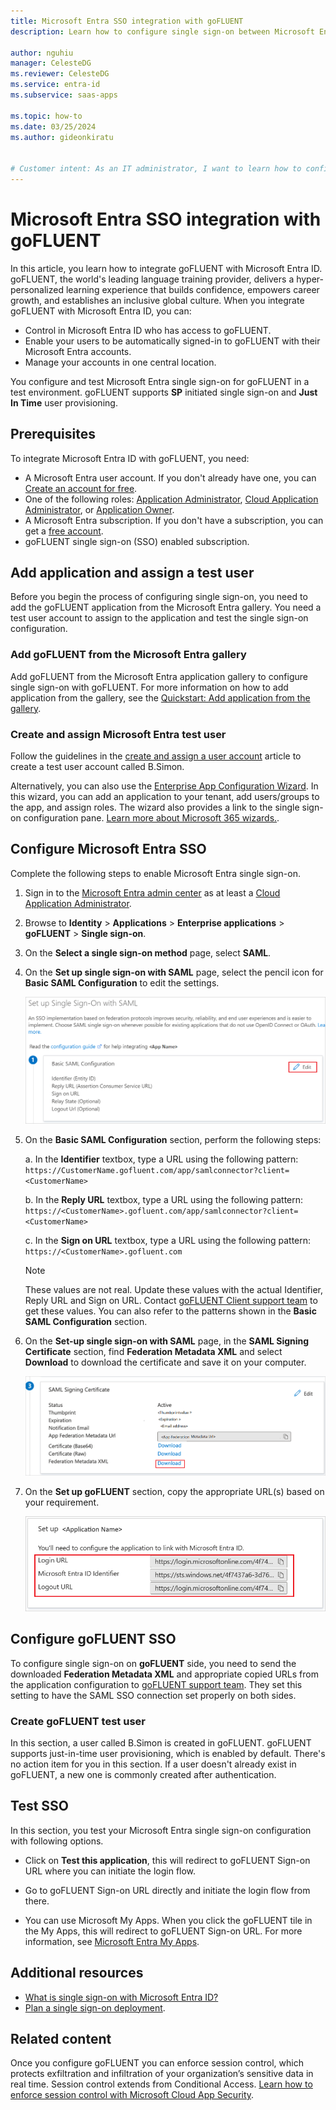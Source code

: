 ```yaml
---
title: Microsoft Entra SSO integration with goFLUENT
description: Learn how to configure single sign-on between Microsoft Entra ID and goFLUENT.

author: nguhiu
manager: CelesteDG
ms.reviewer: CelesteDG
ms.service: entra-id
ms.subservice: saas-apps

ms.topic: how-to
ms.date: 03/25/2024
ms.author: gideonkiratu


# Customer intent: As an IT administrator, I want to learn how to configure single sign-on between Microsoft Entra ID and goFLUENT so that I can control who has access to goFLUENT, enable automatic sign-in with Microsoft Entra accounts, and manage my accounts in one central location.
---
```


# Microsoft Entra SSO integration with goFLUENT

In this article, you learn how to integrate goFLUENT with Microsoft Entra ID. goFLUENT, the world's leading language training provider, delivers a hyper-personalized learning experience that builds confidence, empowers career growth, and establishes an inclusive global culture. When you integrate goFLUENT with Microsoft Entra ID, you can:

* Control in Microsoft Entra ID who has access to goFLUENT.
* Enable your users to be automatically signed-in to goFLUENT with their Microsoft Entra accounts.
* Manage your accounts in one central location.

You configure and test Microsoft Entra single sign-on for goFLUENT in a test environment. goFLUENT supports **SP** initiated single sign-on and **Just In Time** user provisioning.

## Prerequisites

To integrate Microsoft Entra ID with goFLUENT, you need:

* A Microsoft Entra user account. If you don't already have one, you can [Create an account for free](https://azure.microsoft.com/free/?WT.mc_id=A261C142F).
* One of the following roles: [Application Administrator](/entra/identity/role-based-access-control/permissions-reference#application-administrator), [Cloud Application Administrator](/entra/identity/role-based-access-control/permissions-reference#cloud-application-administrator), or [Application Owner](/entra/fundamentals/users-default-permissions#owned-enterprise-applications).
* A Microsoft Entra subscription. If you don't have a subscription, you can get a [free account](https://azure.microsoft.com/free/).
* goFLUENT single sign-on (SSO) enabled subscription.

## Add application and assign a test user

Before you begin the process of configuring single sign-on, you need to add the goFLUENT application from the Microsoft Entra gallery. You need a test user account to assign to the application and test the single sign-on configuration.

<a name='add-gofluent-from-the-azure-ad-gallery'></a>

### Add goFLUENT from the Microsoft Entra gallery

Add goFLUENT from the Microsoft Entra application gallery to configure single sign-on with goFLUENT. For more information on how to add application from the gallery, see the [Quickstart: Add application from the gallery](~/identity/enterprise-apps/add-application-portal.md).

<a name='create-and-assign-azure-ad-test-user'></a>

### Create and assign Microsoft Entra test user

Follow the guidelines in the [create and assign a user account](~/identity/enterprise-apps/add-application-portal-assign-users.md) article to create a test user account called B.Simon.

Alternatively, you can also use the [Enterprise App Configuration Wizard](https://portal.office.com/AdminPortal/home?Q=Docs#/azureadappintegration). In this wizard, you can add an application to your tenant, add users/groups to the app, and assign roles. The wizard also provides a link to the single sign-on configuration pane. [Learn more about Microsoft 365 wizards.](/microsoft-365/admin/misc/azure-ad-setup-guides). 

<a name='configure-azure-ad-sso'></a>

## Configure Microsoft Entra SSO

Complete the following steps to enable Microsoft Entra single sign-on.

1. Sign in to the [Microsoft Entra admin center](https://entra.microsoft.com) as at least a [Cloud Application Administrator](~/identity/role-based-access-control/permissions-reference.md#cloud-application-administrator).
1. Browse to **Identity** > **Applications** > **Enterprise applications** > **goFLUENT** > **Single sign-on**.
1. On the **Select a single sign-on method** page, select **SAML**.
1. On the **Set up single sign-on with SAML** page, select the pencil icon for **Basic SAML Configuration** to edit the settings.

   ![Screenshot shows how to edit Basic SAML Configuration.](common/edit-urls.png "Basic Configuration")

1. On the **Basic SAML Configuration** section, perform the following steps:

    a. In the **Identifier** textbox, type a URL using the following pattern:
    `https://CustomerName.gofluent.com/app/samlconnector?client=<CustomerName>`

    b. In the **Reply URL** textbox, type a URL using the following pattern:
    `https://<CustomerName>.gofluent.com/app/samlconnector?client=<CustomerName>`

	c. In the **Sign on URL** textbox, type a URL using the following pattern:
	`https://<CustomerName>.gofluent.com`

	> [!NOTE]
    > These values are not real. Update these values with the actual Identifier, Reply URL and Sign on URL. Contact [goFLUENT Client support team](mailto:presales-team@gofluent.com) to get these values. You can also refer to the patterns shown in the **Basic SAML Configuration** section.

1. On the **Set-up single sign-on with SAML** page, in the **SAML Signing Certificate** section, find **Federation Metadata XML** and select **Download** to download the certificate and save it on your computer.

    ![Screenshot shows the Certificate download link.](common/metadataxml.png "Certificate")

1. On the **Set up goFLUENT** section, copy the appropriate URL(s) based on your requirement.

	![Screenshot shows to copy configuration appropriate URL.](common/copy-configuration-urls.png "Metadata")

## Configure goFLUENT SSO

To configure single sign-on on **goFLUENT** side, you need to send the downloaded **Federation Metadata XML** and appropriate copied URLs from the application configuration to [goFLUENT support team](mailto:presales-team@gofluent.com). They set this setting to have the SAML SSO connection set properly on both sides.

### Create goFLUENT test user

In this section, a user called B.Simon is created in goFLUENT. goFLUENT supports just-in-time user provisioning, which is enabled by default. There's no action item for you in this section. If a user doesn't already exist in goFLUENT, a new one is commonly created after authentication.

## Test SSO 

In this section, you test your Microsoft Entra single sign-on configuration with following options. 

* Click on **Test this application**, this will redirect to goFLUENT Sign-on URL where you can initiate the login flow. 

* Go to goFLUENT Sign-on URL directly and initiate the login flow from there.

* You can use Microsoft My Apps. When you click the goFLUENT tile in the My Apps, this will redirect to goFLUENT Sign-on URL. For more information, see [Microsoft Entra My Apps](/azure/active-directory/manage-apps/end-user-experiences#azure-ad-my-apps).

## Additional resources

* [What is single sign-on with Microsoft Entra ID?](~/identity/enterprise-apps/what-is-single-sign-on.md)
* [Plan a single sign-on deployment](~/identity/enterprise-apps/plan-sso-deployment.md).

## Related content

Once you configure goFLUENT you can enforce session control, which protects exfiltration and infiltration of your organization’s sensitive data in real time. Session control extends from Conditional Access. [Learn how to enforce session control with Microsoft Cloud App Security](/cloud-app-security/proxy-deployment-aad).
